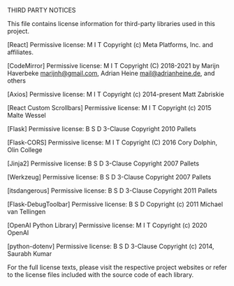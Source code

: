 THIRD PARTY NOTICES

This file contains license information for third-party libraries used in this project.

[React]
Permissive license: M I T
Copyright (c) Meta Platforms, Inc. and affiliates.

[CodeMirror]
Permissive license: M I T
Copyright (C) 2018-2021 by Marijn Haverbeke <marijnh@gmail.com>, Adrian Heine <mail@adrianheine.de>, and others

[Axios]
Permissive license: M I T
Copyright (c) 2014-present Matt Zabriskie

[React Custom Scrollbars]
Permissive license: M I T
Copyright (c) 2015 Malte Wessel

[Flask]
Permissive license: B S D 3-Clause
Copyright 2010 Pallets

[Flask-CORS]
Permissive license: M I T
Copyright (C) 2016 Cory Dolphin, Olin College

[Jinja2]
Permissive license: B S D 3-Clause
Copyright 2007 Pallets

[Werkzeug]
Permissive license: B S D 3-Clause
Copyright 2007 Pallets

[itsdangerous]
Permissive license: B S D 3-Clause
Copyright 2011 Pallets

[Flask-DebugToolbar]
Permissive license: B S D
Copyright (c) 2011 Michael van Tellingen

[OpenAI Python Library]
Permissive license: M I T
Copyright (c) 2020 OpenAI

[python-dotenv]
Permissive license: B S D 3-Clause
Copyright (c) 2014, Saurabh Kumar

For the full license texts, please visit the respective project websites or refer to the license files included with the source code of each library.